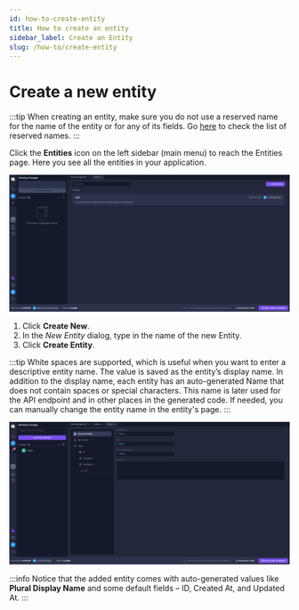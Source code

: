 ```yaml
---
id: how-to-create-entity
title: How to create an entity
sidebar_label: Create an Entity
slug: /how-to/create-entity
---
```


# Create a new entity

:::tip
When creating an entity, make sure you do not use a reserved name for the name of the entity or for any of its fields. Go [here](https://github.com/amplication/amplication/blob/14e36c90734dcef2e57f39ae92c5fe1158a04d6b/packages/amplication-server/src/core/entity/reservedNames.ts) to check the list of reserved names.
:::

Click the **Entities** icon on the left sidebar (main menu) to reach the Entities page. Here you see all the entities in your application.

![](../getting-started/assets/pic-1.jpg)

1. Click **Create New**.
2. In the _New Entity_ dialog, type in the name of the new Entity.
3. Click **Create Entity**.

:::tip
White spaces are supported, which is useful when you want to enter a descriptive entity name. The value is saved as the entity’s display name. In addition to the display name, each entity has an auto-generated Name that does not contain spaces or special characters. This name is later used for the API endpoint and in other places in the generated code. If needed, you can manually change the entity name in the entity's page.
:::

![](../getting-started/assets/pic-2.jpg)

:::info
Notice that the added entity comes with auto-generated values like **Plural Display Name** and some default fields – ID, Created At, and Updated At.
:::
